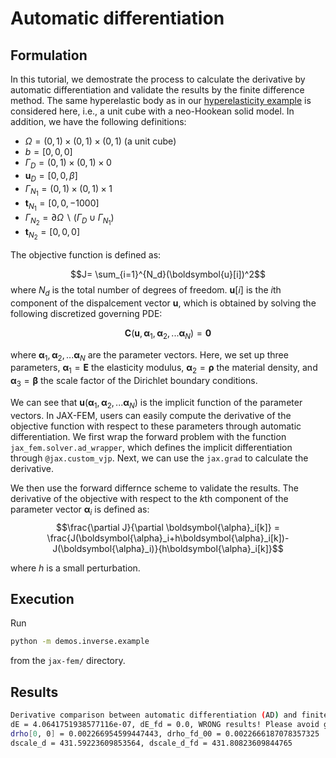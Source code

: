 # Automatic differentiation

## Formulation

In this tutorial, we demostrate the process to calculate the derivative by automatic differentiation and validate the results by the finite difference method. The same hyperelastic body as in our [hyperelasticity example](https://github.com/tianjuxue/jax-fem/tree/main/demos/hyperelasticity) is considered here, i.e., a unit cube with a neo-Hookean solid model. In addition, we have the following definitions:
* $\Omega=(0,1)\times(0,1)\times(0,1)$ (a unit cube)
*  $b=[0, 0, 0]$
* $\Gamma_{D}=(0,1)\times(0,1)\times0$
* $\boldsymbol{u}_{D}=[0,0,\beta]$ 
* $\Gamma_{N_1}=(0,1)\times(0,1)\times1$
* $\boldsymbol{t}_{N_1}=[0, 0, -1000]$
* $\Gamma_{N_2}=\partial\Omega\backslash(\Gamma_{D}\cup\Gamma_{N_1})$
* $\boldsymbol{t}_{N_2}=[0, 0, 0]$

The objective function is defined as:

$$J= \sum_{i=1}^{N_d}(\boldsymbol{u}[i])^2$$
where $N_d$ is the total number of degrees of freedom. $\boldsymbol{u}[i]$ is the $i\text{th}$ component of the dispalcement vector $\boldsymbol{u}$, which is obtained by solving the following discretized governing PDE:

$$
\boldsymbol{C}(\boldsymbol{u},\boldsymbol{\alpha}_1,\boldsymbol{\alpha}_2,...\boldsymbol{\alpha}_N)=\boldsymbol{0}
$$

where $\boldsymbol{\alpha}_1,\boldsymbol{\alpha}_2,...\boldsymbol{\alpha}_N$ are the parameter vectors. Here, we set up three parameters, $\boldsymbol{\alpha}_1 = \boldsymbol{E}$ the elasticity modulus, $\boldsymbol{\alpha}_2 =\boldsymbol{\rho}$ the material density, and $\boldsymbol{\alpha}_3 =\boldsymbol{\beta}$ the scale factor of the Dirichlet boundary conditions.

We can see that $\boldsymbol{u}(\boldsymbol{\alpha}_1,\boldsymbol{\alpha}_2,...\boldsymbol{\alpha}_N)$ is the implicit function of the parameter vectors. In JAX-FEM, users can easily compute the derivative of the objective function with respect to these parameters through automatic differentiation. We first wrap the forward problem with the function `jax_fem.solver.ad_wrapper`, which defines the implicit differentiation through `@jax.custom_vjp`. Next, we can use the `jax.grad` to calculate the derivative. 


We then use the forward differnce scheme to validate the results. The derivative of the objective with respect to the $k\text{th}$ component of the parameter vector $\boldsymbol{\alpha}_i$ is defined as:
$$\frac{\partial J}{\partial \boldsymbol{\alpha}_i[k]} = \frac{J(\boldsymbol{\alpha}_i+h\boldsymbol{\alpha}_i[k])-J(\boldsymbol{\alpha}_i)}{h\boldsymbol{\alpha}_i[k]}$$

where $h$ is a small perturbation.



## Execution
Run
```bash
python -m demos.inverse.example
```
from the `jax-fem/` directory.


## Results

```bash
Derivative comparison between automatic differentiation (AD) and finite difference (FD)
dE = 4.0641751938577116e-07, dE_fd = 0.0, WRONG results! Please avoid gradients w.r.t self.E
drho[0, 0] = 0.002266954599447443, drho_fd_00 = 0.0022666187078357325
dscale_d = 431.59223609853564, dscale_d_fd = 431.80823609844765
```
